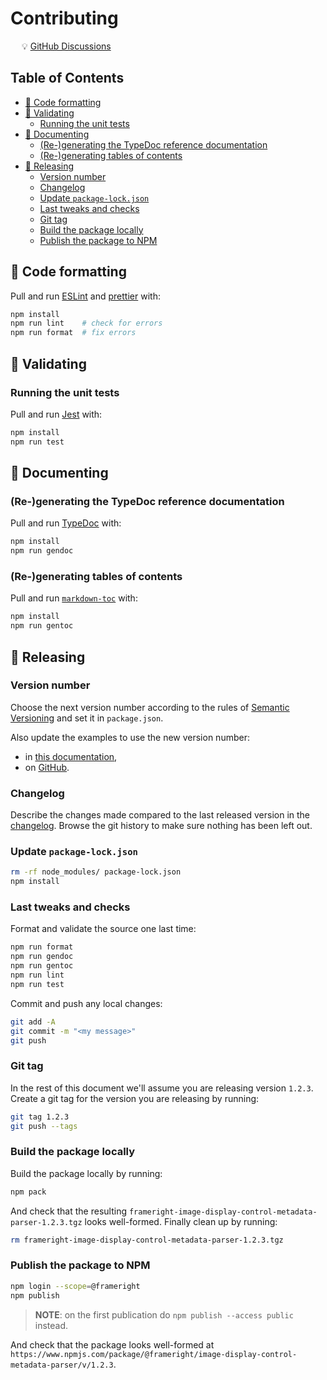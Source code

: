 # Contributing

&emsp; :bulb: [GitHub Discussions](https://github.com/Frameright/image-display-control-web-component/discussions)

## Table of Contents

<!-- toc -->

- [:floppy_disk: Code formatting](#floppy_disk-code-formatting)
- [:memo: Validating](#memo-validating)
  - [Running the unit tests](#running-the-unit-tests)
- [:bookmark_tabs: Documenting](#bookmark_tabs-documenting)
  - [(Re-)generating the TypeDoc reference documentation](#re-generating-the-typedoc-reference-documentation)
  - [(Re-)generating tables of contents](#re-generating-tables-of-contents)
- [:gift: Releasing](#gift-releasing)
  - [Version number](#version-number)
  - [Changelog](#changelog)
  - [Update `package-lock.json`](#update-package-lockjson)
  - [Last tweaks and checks](#last-tweaks-and-checks)
  - [Git tag](#git-tag)
  - [Build the package locally](#build-the-package-locally)
  - [Publish the package to NPM](#publish-the-package-to-npm)

<!-- tocstop -->

## :floppy_disk: Code formatting

Pull and run [ESLint](https://eslint.org/) and
[prettier](https://github.com/prettier/prettier) with:

```bash
npm install
npm run lint    # check for errors
npm run format  # fix errors
```

## :memo: Validating

### Running the unit tests

Pull and run [Jest](https://jestjs.io/) with:

```bash
npm install
npm run test
```

## :bookmark_tabs: Documenting

### (Re-)generating the TypeDoc reference documentation

Pull and run [TypeDoc](https://typedoc.org/) with:

```bash
npm install
npm run gendoc
```

### (Re-)generating tables of contents

Pull and run [`markdown-toc`](https://github.com/jonschlinkert/markdown-toc)
with:

```bash
npm install
npm run gentoc
```

## :gift: Releasing

### Version number

Choose the next version number according to the rules of
[Semantic Versioning](https://semver.org/) and set it in `package.json`.

Also update the examples to use the new version number:

- in [this documentation](/javascript),
- on [GitHub](https://github.com/Frameright/image-display-control-metadata-parser).

### Changelog

Describe the changes made compared to the last released version in the
[changelog](changelog.md). Browse the git history to make sure nothing has been
left out.

### Update `package-lock.json`

```bash
rm -rf node_modules/ package-lock.json
npm install
```

### Last tweaks and checks

Format and validate the source one last time:

```bash
npm run format
npm run gendoc
npm run gentoc
npm run lint
npm run test
```

Commit and push any local changes:

```bash
git add -A
git commit -m "<my message>"
git push
```

### Git tag

In the rest of this document we'll assume you are releasing version `1.2.3`.
Create a git tag for the version you are releasing by running:

```bash
git tag 1.2.3
git push --tags
```

### Build the package locally

Build the package locally by running:

```bash
npm pack
```

And check that the resulting
`frameright-image-display-control-metadata-parser-1.2.3.tgz` looks well-formed.
Finally clean up by running:

```bash
rm frameright-image-display-control-metadata-parser-1.2.3.tgz
```

### Publish the package to NPM

```bash
npm login --scope=@frameright
npm publish
```

> **NOTE**: on the first publication do `npm publish --access public` instead.

And check that the package looks well-formed at
`https://www.npmjs.com/package/@frameright/image-display-control-metadata-parser/v/1.2.3`.
